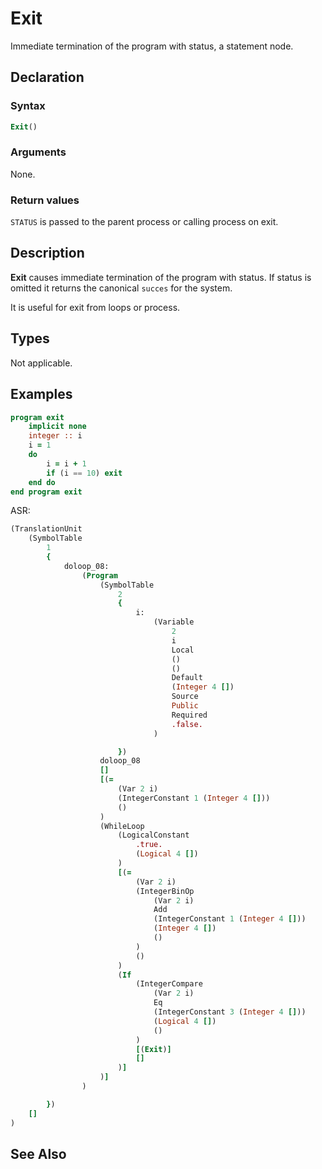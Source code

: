 # Exit

Immediate termination of the program with status, a statement node.

## Declaration

### Syntax

```fortran
Exit()
```

### Arguments

None.

### Return values

`STATUS` is passed to the parent process or calling process on exit.

## Description

**Exit** causes immediate termination of the program with status. If status is
omitted it returns the canonical `succes` for the system.

It is useful for exit from loops or process.

## Types

Not applicable.

## Examples

```fortran
program exit
    implicit none
    integer :: i
    i = 1
    do
        i = i + 1
        if (i == 10) exit
    end do
end program exit
```

ASR:

```fortran
(TranslationUnit
    (SymbolTable
        1
        {
            doloop_08:
                (Program
                    (SymbolTable
                        2
                        {
                            i:
                                (Variable
                                    2
                                    i
                                    Local
                                    ()
                                    ()
                                    Default
                                    (Integer 4 [])
                                    Source
                                    Public
                                    Required
                                    .false.
                                )

                        })
                    doloop_08
                    []
                    [(=
                        (Var 2 i)
                        (IntegerConstant 1 (Integer 4 []))
                        ()
                    )
                    (WhileLoop
                        (LogicalConstant
                            .true.
                            (Logical 4 [])
                        )
                        [(=
                            (Var 2 i)
                            (IntegerBinOp
                                (Var 2 i)
                                Add
                                (IntegerConstant 1 (Integer 4 []))
                                (Integer 4 [])
                                ()
                            )
                            ()
                        )
                        (If
                            (IntegerCompare
                                (Var 2 i)
                                Eq
                                (IntegerConstant 3 (Integer 4 []))
                                (Logical 4 [])
                                ()
                            )
                            [(Exit)]
                            []
                        )]
                    )]
                )

        })
    []
)
```

## See Also
